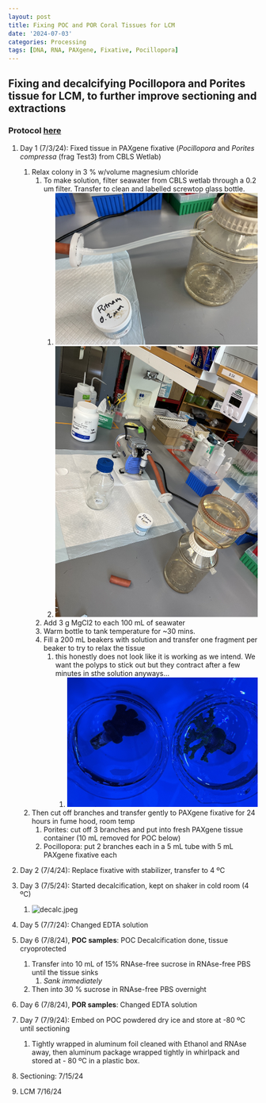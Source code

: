 ```yaml
---
layout: post
title: Fixing POC and POR Coral Tissues for LCM
date: '2024-07-03'
categories: Processing
tags: [DNA, RNA, PAXgene, Fixative, Pocillopora]
---
```


## Fixing and decalcifying Pocillopora and Porites tissue for LCM, to further improve sectioning and extractions

### Protocol [here](https://zdellaert.github.io/ZD_Putnam_Lab_Notebook/PAXgene-Fix-Decalc-Protocol/)

1. Day 1 (7/3/24): Fixed tissue in PAXgene fixative (*Pocillopora* and *Porites compressa* (frag Test3) from CBLS Wetlab)
   1. Relax colony in 3 % w/volume magnesium chloride 
      1. To make solution, filter seawater from CBLS wetlab through a 0.2 um filter. Transfer to clean and labelled screwtop glass bottle.
         1. ![FSW_2.jpeg](https://github.com/zdellaert/ZD_Putnam_Lab_Notebook/blob/master/images/protocols/PAXgene_fix/FSW_2.jpeg?raw=true)
         2. ![FSW.jpeg](https://github.com/zdellaert/ZD_Putnam_Lab_Notebook/blob/master/images/protocols/PAXgene_fix/FSW.jpeg?raw=true)
      2. Add 3 g MgCl2 to each 100 mL of seawater
      3. Warm bottle to tank temperature for ~30 mins.
      4. Fill a 200 mL beakers with solution and transfer one fragment per beaker to try to relax the tissue
         1. this honestly does not look like it is working as we intend. We want the polyps to stick out but they contract after a few minutes in sthe solution anyways...
            1. ![relax.jpeg](https://github.com/zdellaert/ZD_Putnam_Lab_Notebook/blob/master/images/protocols/PAXgene_fix/relax.jpeg?raw=true)
   2. Then cut off branches and transfer gently to PAXgene fixative for 24 hours in fume hood, room temp
      1. Porites: cut off 3 branches and put into fresh PAXgene tissue container (10 mL removed for POC below)
      2. Pocillopora: put 2 branches each in a 5 mL tube with 5 mL PAXgene fixative each
2. Day 2 (7/4/24): Replace fixative with stabilizer, transfer to 4 ºC
3. Day 3 (7/5/24): Started decalcification, kept on shaker in cold room (4 ºC)
   1. ![decalc.jpeg](https://github.com/zdellaert/ZD_Putnam_Lab_Notebook/blob/master/images/protocols/PAXgene_fix/decalc.jpeg?raw=true)
4. Day 5 (7/7/24): Changed EDTA solution
5. Day 6 (7/8/24), **POC samples**: POC Decalcification done, tissue cryoprotected
   1. Transfer into 10 mL of 15% RNAse-free sucrose in RNAse-free PBS until the tissue sinks
      1. *Sank immediately*
   2. Then into 30 % sucrose in RNAse-free PBS overnight
6. Day 6 (7/8/24), **POR samples**: Changed EDTA solution





7. Day 7 (7/9/24): Embed on POC powdered dry ice and store at -80 ºC until sectioning
   1. Tightly wrapped in aluminum foil cleaned with Ethanol and RNAse away, then aluminum package wrapped tightly in whirlpack and stored at - 80 ºC in a plastic box.
8. Sectioning: 7/15/24
9.  LCM 7/16/24